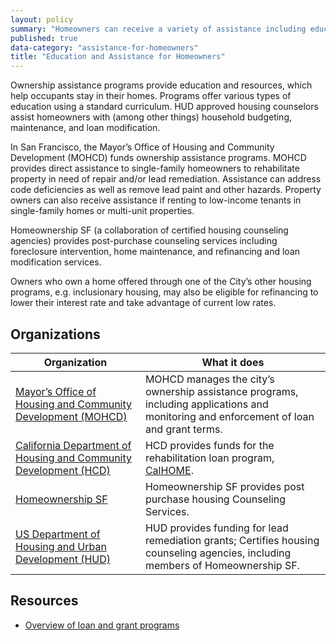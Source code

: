 ```yaml
---
layout: policy
summary: "Homeowners can receive a variety of assistance including education, grants, and loans to help them be successful homeowners. "
published: true
data-category: "assistance-for-homeowners"
title: "Education and Assistance for Homeowners"
---
```


Ownership assistance programs provide education and resources, which help occupants stay in their homes. Programs offer various types of education using a standard curriculum. HUD approved housing counselors assist homeowners with (among other things) household budgeting, maintenance, and loan modification.

In San Francisco, the Mayor’s Office of Housing and Community Development (MOHCD) funds ownership assistance programs. MOHCD provides direct assistance to single-family homeowners to rehabilitate property in need of repair and/or lead remediation. Assistance can address code deficiencies as well as remove lead paint and other hazards. Property owners can also receive assistance if renting to low-income tenants in single-family homes or multi-unit properties.

Homeownership SF (a collaboration of certified housing counseling agencies) provides post-purchase counseling services including foreclosure intervention, home maintenance, and refinancing and loan modification services.

Owners who own a home offered through one of the City’s other housing programs, e.g. inclusionary housing, may also be eligible for refinancing to lower their interest rate and take advantage of current low rates.

## Organizations
Organization | What it does
-------------|--------------
[Mayor’s Office of Housing and Community Development (MOHCD)](http://sf-moh.org/)	| MOHCD manages the city’s ownership assistance programs, including applications and monitoring and enforcement of loan and grant terms.
[California Department of Housing and Community Development (HCD)](http://www.hcd.ca.gov/) | HCD provides funds for the rehabilitation loan program, [CalHOME](http://www.hcd.ca.gov/fa/calhome/).
[Homeownership SF](http://www.homeownershipsf.org/) |Homeownership SF provides post purchase housing Counseling Services.
[US Department of Housing and Urban Development (HUD)](http://portal.hud.gov/hudportal/HUD) |HUD provides funding for lead remediation grants; Certifies housing counseling agencies, including members of Homeownership SF.

## Resources

- [Overview of loan and grant programs](http://sfmohcd.org/index.aspx?page=274)